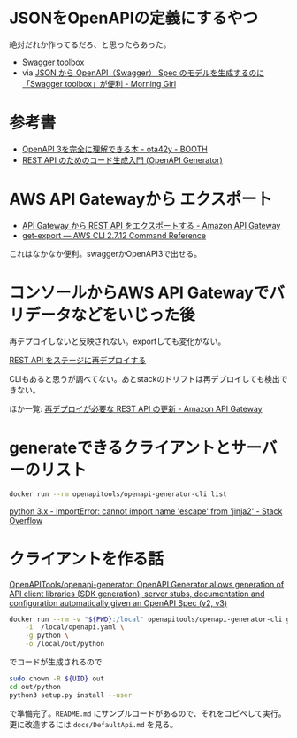 # JSONをOpenAPIの定義にするやつ

絶対だれか作ってるだろ、と思ったらあった。

- [Swagger toolbox](https://swagger-toolbox.firebaseapp.com/)
- via [JSON から OpenAPI（Swagger） Spec のモデルを生成するのに「Swagger toolbox」が便利 - Morning Girl](https://kageura.hatenadiary.jp/entry/swaggertoolbox)

# 参考書

- [OpenAPI 3を完全に理解できる本 - ota42y - BOOTH](https://booth.pm/ja/items/1571902)
- [REST API のためのコード生成入門 (OpenAPI Generator)](https://wing328.gumroad.com/l/openapi_generator_ebook_jp)


# AWS API Gatewayから エクスポート

- [API Gateway から REST API をエクスポートする - Amazon API Gateway](https://docs.aws.amazon.com/ja_jp/apigateway/latest/developerguide/api-gateway-export-api.html)
- [get-export — AWS CLI 2.7.12 Command Reference](https://awscli.amazonaws.com/v2/documentation/api/latest/reference/apigateway/get-export.html)

これはなかなか便利。swaggerかOpenAPI3で出せる。


# コンソールからAWS API Gatewayでバリデータなどをいじった後

再デプロイしないと反映されない。exportしても変化がない。

[REST API をステージに再デプロイする](https://docs.aws.amazon.com/ja_jp/apigateway/latest/developerguide/how-to-deploy-api-with-console.html#apigateway-how-to-redeploy-api-console)

CLIもあると思うが調べてない。あとstackのドリフトは再デプロイしても検出できない。

ほか一覧: [再デプロイが必要な REST API の更新 - Amazon API Gateway](https://docs.aws.amazon.com/ja_jp/apigateway/latest/developerguide/updating-api.html)


# generateできるクライアントとサーバーのリスト

```bash
docker run --rm openapitools/openapi-generator-cli list
```


[python 3.x - ImportError: cannot import name 'escape' from 'jinja2' - Stack Overflow](https://stackoverflow.com/questions/71718167/importerror-cannot-import-name-escape-from-jinja2)


# クライアントを作る話

[OpenAPITools/openapi-generator: OpenAPI Generator allows generation of API client libraries (SDK generation), server stubs, documentation and configuration automatically given an OpenAPI Spec (v2, v3)](https://github.com/OpenAPITools/openapi-generator#16---docker)

```bash
docker run --rm -v "${PWD}:/local" openapitools/openapi-generator-cli generate \
    -i  /local/openapi.yaml \
    -g python \
    -o /local/out/python
```

でコードが生成されるので
```bash
sudo chown -R ${UID} out
cd out/python
python3 setup.py install --user
```

で準備完了。`README.md` にサンプルコードがあるので、それをコピペして実行。
更に改造するには `docs/DefaultApi.md` を見る。
